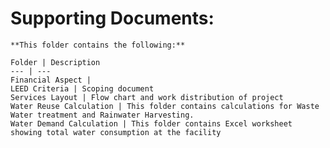 # Supporting Documents:	
	
	**This folder contains the following:**
	
	Folder | Description
	--- | ---
	Financial Aspect | 
	LEED Criteria | Scoping document
	Services Layout | Flow chart and work distribution of project
	Water Reuse Calculation | This folder contains calculations for Waste Water treatment and Rainwater Harvesting.
	Water Demand Calculation | This folder contains Excel worksheet showing total water consumption at the facility
